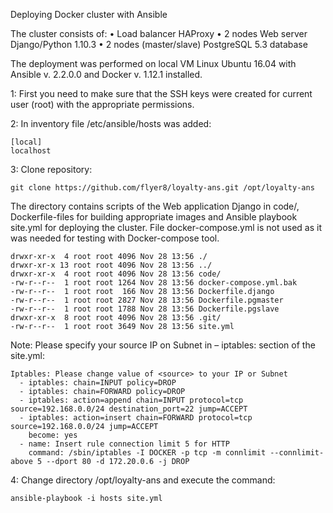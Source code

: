 Deploying Docker cluster with Ansible

The cluster consists of:
•	Load balancer HAProxy
•	2 nodes Web server Django/Python 1.10.3
•	2 nodes (master/slave) PostgreSQL 5.3 database

The deployment was performed on local VM Linux Ubuntu 16.04 with Ansible v. 2.2.0.0 and Docker v. 1.12.1 installed. 

1: First you need to make sure that the SSH keys were created for current user (root) with the appropriate permissions.

2: In inventory file /etc/ansible/hosts was added:
```
[local]
localhost
```
3: Clone repository:
```
git clone https://github.com/flyer8/loyalty-ans.git /opt/loyalty-ans
```
The directory contains scripts of the Web application Django in code/, Dockerfile-files for building appropriate images and Ansible playbook site.yml for deploying the cluster. File docker-compose.yml is not used as it was needed for testing with Docker-compose tool.
```
drwxr-xr-x  4 root root 4096 Nov 28 13:56 ./
drwxr-xr-x 13 root root 4096 Nov 28 13:56 ../
drwxr-xr-x  4 root root 4096 Nov 28 13:56 code/
-rw-r--r--  1 root root 1264 Nov 28 13:56 docker-compose.yml.bak
-rw-r--r--  1 root root  166 Nov 28 13:56 Dockerfile.django
-rw-r--r--  1 root root 2827 Nov 28 13:56 Dockerfile.pgmaster
-rw-r--r--  1 root root 1788 Nov 28 13:56 Dockerfile.pgslave
drwxr-xr-x  8 root root 4096 Nov 28 13:56 .git/
-rw-r--r--  1 root root 3649 Nov 28 13:56 site.yml
```
Note: Please specify your source IP on Subnet in – iptables: section of the site.yml:
```
Iptables: Please change value of <source> to your IP or Subnet
  - iptables: chain=INPUT policy=DROP
  - iptables: chain=FORWARD policy=DROP
  - iptables: action=append chain=INPUT protocol=tcp source=192.168.0.0/24 destination_port=22 jump=ACCEPT
  - iptables: action=insert chain=FORWARD protocol=tcp source=192.168.0.0/24 jump=ACCEPT
    become: yes
  - name: Insert rule connection limit 5 for HTTP
    command: /sbin/iptables -I DOCKER -p tcp -m connlimit --connlimit-above 5 --dport 80 -d 172.20.0.6 -j DROP
```
4: Change directory /opt/loyalty-ans  and execute the command:
```
ansible-playbook -i hosts site.yml
```
